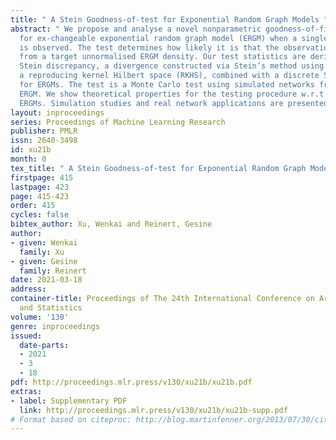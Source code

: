 ```yaml
---
title: " A Stein Goodness-of-test for Exponential Random Graph Models "
abstract: " We propose and analyse a novel nonparametric goodness-of-fit testing procedure
  for ex-changeable exponential random graph model (ERGM) when a single network realisation
  is observed. The test determines how likely it is that the observation is generated
  from a target unnormalised ERGM density. Our test statistics are derived of kernel
  Stein discrepancy, a divergence constructed via Stein’s method using functions from
  a reproducing kernel Hilbert space (RKHS), combined with a discrete Stein operator
  for ERGMs. The test is a Monte Carlo test using simulated networks from the target
  ERGM. We show theoretical properties for the testing procedure w.r.t a class of
  ERGMs. Simulation studies and real network applications are presented. "
layout: inproceedings
series: Proceedings of Machine Learning Research
publisher: PMLR
issn: 2640-3498
id: xu21b
month: 0
tex_title: " A Stein Goodness-of-test for Exponential Random Graph Models "
firstpage: 415
lastpage: 423
page: 415-423
order: 415
cycles: false
bibtex_author: Xu, Wenkai and Reinert, Gesine
author:
- given: Wenkai
  family: Xu
- given: Gesine
  family: Reinert
date: 2021-03-18
address:
container-title: Proceedings of The 24th International Conference on Artificial Intelligence
  and Statistics
volume: '130'
genre: inproceedings
issued:
  date-parts:
  - 2021
  - 3
  - 18
pdf: http://proceedings.mlr.press/v130/xu21b/xu21b.pdf
extras:
- label: Supplementary PDF
  link: http://proceedings.mlr.press/v130/xu21b/xu21b-supp.pdf
# Format based on citeproc: http://blog.martinfenner.org/2013/07/30/citeproc-yaml-for-bibliographies/
---
```

